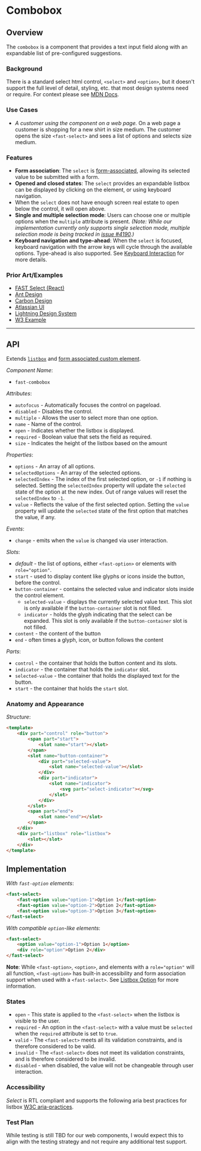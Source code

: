 # Combobox

## Overview

The `combobox` is a component that provides a text input field along with an expandable list of pre-configured suggestions.

### Background

There is a standard select html control, `<select>` and `<option>`, but it doesn't support the full level of detail, styling, etc. that most design systems need or require. For context please see [MDN Docs](https://developer.mozilla.org/en-US/docs/web/html/element/select).

### Use Cases

- *A customer using the component on a web page.*
On a web page a customer is shopping for a new shirt in size medium. The customer opens the size `<fast-select>` and sees a list of options and selects size medium.

### Features

- **Form association**: The `select` is [form-associated](../form-associated/form-associated-custom-element.spec.md), allowing its selected value to be submitted with a form.
- **Opened and closed states**: The `select` provides an expandable listbox can be displayed by clicking on the element, or using keyboard navigation.
- When the `select` does not have enough screen real estate to open below the control, it will open above.
- **Single and multiple selection mode**: Users can choose one or multiple options when the `multiple` attribute is present. *(Note: While our implementation currently only supports single selection mode, multiple selection mode is being tracked in [issue #4190](https://github.com/microsoft/fast/issues/4190).)*
- **Keyboard navigation and type-ahead**: When the `select` is focused, keyboard navigation with the arrow keys will cycle through the available options. Type-ahead is also supported. See [Keyboard Interaction](https://www.w3.org/TR/wai-aria-practices-1.1/#listbox_kbd_interaction) for more details.

### Prior Art/Examples

- [FAST Select (React)](https://www.npmjs.com/package/@microsoft/fast-components-react-msft)
- [Ant Design](https://ant.design/components/select/)
- [Carbon Design](https://www.carbondesignsystem.com/components/select/code/)
- [Atlassian UI](https://atlaskit.atlassian.com/packages/core/select)
- [Lightning Design System](https://www.lightningdesignsystem.com/components/select/)
- [W3 Example](https://www.w3.org/TR/wai-aria-practices-1.1/examples/listbox/listbox-collapsible.html)

---

## API

Extends [`listbox`](../listbox/listbox.spec.md) and [form associated custom element](../form-associated/form-associated-custom-element.md).

*Component Name*:

- `fast-combobox`

*Attributes*:

- `autofocus` - Automatically focuses the control on pageload.
- `disabled` - Disables the control.
- `multiple` - Allows the user to select more than one option.
- `name` - Name of the control.
- `open` - Indicates whether the listbox is displayed.
- `required` - Boolean value that sets the field as required.
- `size` - Indicates the height of the listbox based on the amount

*Properties*:

- `options` - An array of all options.
- `selectedOptions` - An array of the selected options.
- `selectedIndex` - The index of the first selected option, or `-1` if nothing is selected. Setting the `selectedIndex` property will update the `selected` state of the option at the new index. Out of range values will reset the `selectedIndex` to `-1`.
- `value` - Reflects the value of the first selected option. Setting the `value` property will update the `selected` state of the first option that matches the value, if any.

*Events*:

- `change` - emits when the `value` is changed via user interaction.

*Slots*:

- *default* - the list of options, either `<fast-option>` or elements with `role="option"`.
- `start` - used to display content like glyphs or icons inside the button, before the control.
- `button-container` - contains the selected value and indicator slots inside the control element.
  - `selected-value` - displays the currently selected value text. This slot is only available if the `button-container` slot is not filled.
  - `indicator` - holds the glyph indicating that the select can be expanded. This slot is only available if the `button-container` slot is not filled.
- `content` - the content of the button
- `end` - often times a glyph, icon, or button follows the content

*Parts*:

- `control` - the container that holds the button content and its slots.
- `indicator` - the container that holds the `indicator` slot.
- `selected-value` - the container that holds the displayed text for the button.
- `start` - the container that holds the `start` slot.

### Anatomy and Appearance

*Structure*:

```html
<template>
    <div part="control" role="button">
        <span part="start">
            <slot name="start"></slot>
        </span>
        <slot name="button-container">
            <div part="selected-value">
                <slot name="selected-value"></slot>
            </div>
            <div part="indicator">
                <slot name="indicator">
                    <svg part="select-indicator"></svg>
                </slot>
            </div>
        </slot>
        <span part="end">
            <slot name="end"></slot>
        </span>
    </div>
    <div part="listbox" role="listbox">
        <slot></slot>
    </div>
</template>
```

## Implementation

*With `fast-option` elements*:

```html
<fast-select>
    <fast-option value="option-1">Option 1</fast-option>
    <fast-option value="option-2">Option 2</fast-option>
    <fast-option value="option-3">Option 3</fast-option>
</fast-select>
```

*With compatible `option`-like elements*:

```html
<fast-select>
    <option value="option-1">Option 1</option>
    <div role="option">Option 2</div>
</fast-select>
```

**Note**: While `<fast-option>`, `<option>`, and elements with a `role="option"` will all function, `<fast-option>` has built-in accessibility and form association support when used with a `<fast-select>`. See [Listbox Option](../listbox-option/listbox-option.spec.md) for more information.

### States

- `open` -  This state is applied to the `<fast-select>` when the listbox is visible to the user.
- `required` - An option in the `<fast-select>` with a value must be `selected` when the `required` attribute is set to `true`.
- `valid` - The `<fast-select>` meets all its validation constraints, and is therefore considered to be valid.
- `invalid` - The `<fast-select>` does not meet its validation constraints, and is therefore considered to be invalid.
- `disabled` - when disabled, the value will not be changeable through user interaction.

### Accessibility

*Select* is RTL compliant and supports the following aria best practices for listbox [W3C aria-practices](https://www.w3.org/TR/wai-aria-practices-1.1/#Listbox).

### Test Plan

While testing is still TBD for our web components, I would expect this to align with the testing strategy and not require any additional test support.
